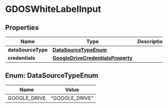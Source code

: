 

# GDOSWhiteLabelInput


## Properties

| Name | Type | Description | Notes |
|------------ | ------------- | ------------- | -------------|
|**dataSourceType** | [**DataSourceTypeEnum**](#DataSourceTypeEnum) |  |  |
|**credentials** | [**GoogleDriveCredentialsProperty**](GoogleDriveCredentialsProperty.md) |  |  |



## Enum: DataSourceTypeEnum

| Name | Value |
|---- | -----|
| GOOGLE_DRIVE | &quot;GOOGLE_DRIVE&quot; |



